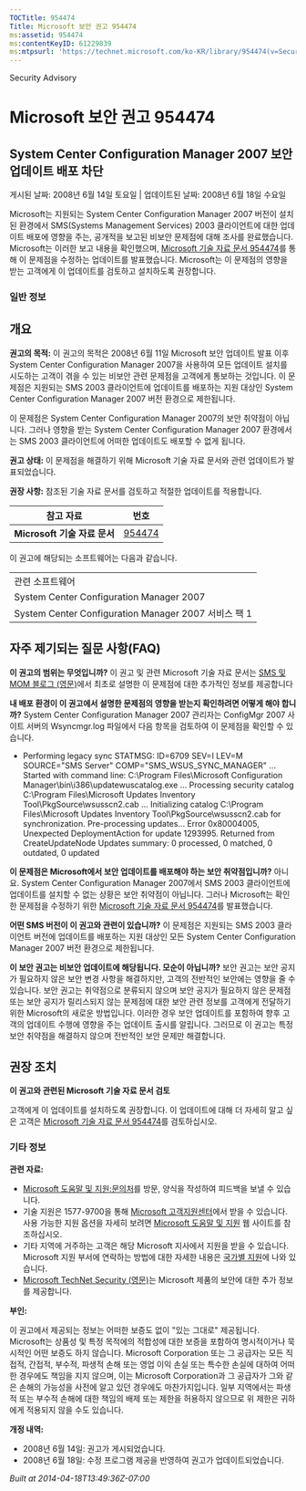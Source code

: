 ```yaml
---
TOCTitle: 954474
Title: Microsoft 보안 권고 954474
ms:assetid: 954474
ms:contentKeyID: 61229839
ms:mtpsurl: 'https://technet.microsoft.com/ko-KR/library/954474(v=Security.10)'
---
```


Security Advisory

Microsoft 보안 권고 954474
==========================

System Center Configuration Manager 2007 보안 업데이트 배포 차단
----------------------------------------------------------------

게시된 날짜: 2008년 6월 14일 토요일 | 업데이트된 날짜: 2008년 6월 18일 수요일

Microsoft는 지원되는 System Center Configuration Manager 2007 버전이 설치된 환경에서 SMS(Systems Management Services) 2003 클라이언트에 대한 업데이트 배포에 영향을 주는, 공개적을 보고된 비보안 문제점에 대해 조사를 완료했습니다. Microsoft는 이러한 보고 내용을 확인했으며, [Microsoft 기술 자료 문서 954474](http://support.microsoft.com/kb/954474)를 통해 이 문제점을 수정하는 업데이트를 발표했습니다. Microsoft는 이 문제점의 영향을 받는 고객에게 이 업데이트를 검토하고 설치하도록 권장합니다.

### 일반 정보

개요
----

<span></span>
**권고의 목적:** 이 권고의 목적은 2008년 6월 11일 Microsoft 보안 업데이트 발표 이후 System Center Configuration Manager 2007을 사용하여 모든 업데이트 설치를 시도하는 고객이 겪을 수 있는 비보안 관련 문제점을 고객에게 통보하는 것입니다. 이 문제점은 지원되는 SMS 2003 클라이언트에 업데이트를 배포하는 지원 대상인 System Center Configuration Manager 2007 버전 환경으로 제한됩니다.

이 문제점은 System Center Configuration Manager 2007의 보안 취약점이 아닙니다. 그러나 영향을 받는 System Center Configuration Manager 2007 환경에서는 SMS 2003 클라이언트에 어떠한 업데이트도 배포할 수 없게 됩니다.

**권고 상태:** 이 문제점을 해결하기 위해 Microsoft 기술 자료 문서와 관련 업데이트가 발표되었습니다.

**권장 사항:** 참조된 기술 자료 문서를 검토하고 적절한 업데이트를 적용합니다.

| 참고 자료                    | 번호                                             |
|------------------------------|--------------------------------------------------|
| **Microsoft 기술 자료 문서** | [954474](http://support.microsoft.com/kb/954474) |

이 권고에 해당되는 소프트웨어는 다음과 같습니다.

|                                                      |
|------------------------------------------------------|
| 관련 소프트웨어                                      |
| System Center Configuration Manager 2007             |
| System Center Configuration Manager 2007 서비스 팩 1 |

자주 제기되는 질문 사항(FAQ)
----------------------------

<span></span>
**이 권고의 범위는 무엇입니까?**
이 권고 및 관련 Microsoft 기술 자료 문서는 [SMS 및 MOM 블로그 (영문)](http://blogs.technet.com/smsandmom/archive/2008/06/12/wsus-offline-scan-catalog-fails-to-sync-on-configmgr-2007.aspx)에서 최초로 설명한 이 문제점에 대한 추가적인 정보를 제공합니다

**내 배포 환경이 이 권고에서 설명한 문제점의 영향을 받는지 확인하려면 어떻게 해야 합니까?**
System Center Configuration Manager 2007 관리자는 ConfigMgr 2007 사이트 서버의 Wsyncmgr.log 파일에서 다음 항목을 검토하여 이 문제점을 확인할 수 있습니다.

-   Performing legacy sync
    STATMSG: ID=6709 SEV=I LEV=M SOURCE="SMS Server" COMP="SMS\_WSUS\_SYNC\_MANAGER" …
    Started with command line: C:\\Program Files\\Microsoft Configuration Manager\\bin\\i386\\updatewuscatalog.exe …
    Processing security catalog C:\\Program Files\\Microsoft Updates Inventory Tool\\PkgSource\\wsusscn2.cab ...
    Initializing catalog C:\\Program Files\\Microsoft Updates Inventory Tool\\PkgSource\\wsusscn2.cab for synchronization.
    Pre-processing updates...
    Error 0x80004005, Unexpected DeploymentAction for update 1293995. Returned from CreateUpdateNode
    Updates summary: 0 processed, 0 matched, 0 outdated, 0 updated

**이 문제점은 Microsoft에서 보안 업데이트를 배포해야 하는 보안 취약점입니까?**
아니요. System Center Configuration Manager 2007에서 SMS 2003 클라이언트에 업데이트를 설치할 수 없는 상황은 보안 취약점이 아닙니다. 그러나 Microsoft는 확인한 문제점을 수정하기 위한 [Microsoft 기술 자료 문서 954474](http://support.microsoft.com/kb/954474)를 발표했습니다.

**어떤 SMS 버전이 이 권고와 관련이 있습니까?**
이 문제점은 지원되는 SMS 2003 클라이언트 버전에 업데이트를 배포하는 지원 대상인 모든 System Center Configuration Manager 2007 버전 환경으로 제한됩니다.

**이 보안 권고는 비보안 업데이트에 해당됩니다. 모순이 아닙니까?**
보안 권고는 보안 공지가 필요하지 않은 보안 변경 사항을 해결하지만, 고객의 전반적인 보안에는 영향을 줄 수 있습니다. 보안 권고는 취약점으로 분류되지 않으며 보안 공지가 필요하지 않은 문제점 또는 보안 공지가 릴리스되지 않는 문제점에 대한 보안 관련 정보를 고객에게 전달하기 위한 Microsoft의 새로운 방법입니다. 이러한 경우 보안 업데이트를 포함하여 향후 고객의 업데이트 수행에 영향을 주는 업데이트 출시를 알립니다. 그러므로 이 권고는 특정 보안 취약점을 해결하지 않으며 전반적인 보안 문제만 해결합니다.

권장 조치
---------

<span></span>
**이 권고와 관련된 Microsoft 기술 자료 문서 검토**

고객에게 이 업데이트를 설치하도록 권장합니다. 이 업데이트에 대해 더 자세히 알고 싶은 고객은 [Microsoft 기술 자료 문서 954474](http://support.microsoft.com/kb/954474)를 검토하십시오.

### 기타 정보

**관련 자료:**

-   [Microsoft 도움말 및 지원:문의처](https://support.microsoft.com/common/survey.aspx?scid=sw;en;1257&amp;showpage=1&amp;ws=technet&amp;sd=tech)를 방문, 양식을 작성하여 피드백을 보낼 수 있습니다.
-   기술 지원은 1577-9700을 통해 [Microsoft 고객지원센터](http://go.microsoft.com/fwlink/?linkid=21131)에서 받을 수 있습니다. 사용 가능한 지원 옵션을 자세히 보려면 [Microsoft 도움말 및 지원](http://support.microsoft.com/) 웹 사이트를 참조하십시오.
-   기타 지역에 거주하는 고객은 해당 Microsoft 지사에서 지원을 받을 수 있습니다. Microsoft 지원 부서에 연락하는 방법에 대한 자세한 내용은 [국가별 지원](http://go.microsoft.com/fwlink/?linkid=21155)에 나와 있습니다.
-   [Microsoft TechNet Security (영문)](http://go.microsoft.com/fwlink/?linkid=21132)는 Microsoft 제품의 보안에 대한 추가 정보를 제공합니다.

**부인:**

이 권고에서 제공되는 정보는 어떠한 보증도 없이 "있는 그대로" 제공됩니다. Microsoft는 상품성 및 특정 목적에의 적합성에 대한 보증을 포함하여 명시적이거나 묵시적인 어떤 보증도 하지 않습니다. Microsoft Corporation 또는 그 공급자는 모든 직접적, 간접적, 부수적, 파생적 손해 또는 영업 이익 손실 또는 특수한 손실에 대하여 어떠한 경우에도 책임을 지지 않으며, 이는 Microsoft Corporation과 그 공급자가 그와 같은 손해의 가능성을 사전에 알고 있던 경우에도 마찬가지입니다. 일부 지역에서는 파생적 또는 부수적 손해에 대한 책임의 배제 또는 제한을 허용하지 않으므로 위 제한은 귀하에게 적용되지 않을 수도 있습니다.

**개정 내역:**

-   2008년 6월 14일: 권고가 게시되었습니다.
-   2008년 6월 18일: 수정 프로그램 제공을 반영하여 권고가 업데이트되었습니다.

*Built at 2014-04-18T13:49:36Z-07:00*
